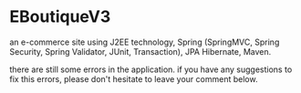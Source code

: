 # EBoutiqueV3
an e-commerce site using J2EE technology, Spring (SpringMVC, Spring Security, Spring Validator, JUnit, Transaction), JPA Hibernate, Maven.

there are still some errors in the application.
if you have any suggestions to fix this errors, please don't hesitate to leave your comment below.
